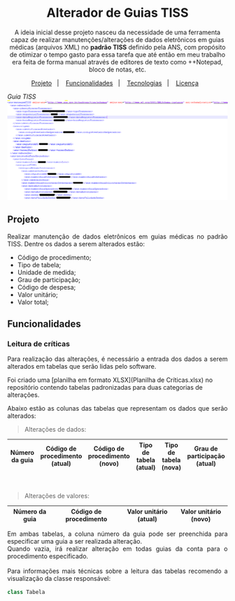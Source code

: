 <h1 align="center">Alterador de Guias TISS</h1>

<p align="center">A ideia inicial desse projeto nasceu da necessidade de uma ferramenta capaz de realizar manutenções/alterações de 
dados eletrônicos em guias médicas (arquivos XML) no <b>padrão TISS</b> definido pela ANS, com propósito 
de otimizar o tempo gasto para essa tarefa que até então em meu trabalho era feita de forma manual através de editores de texto como 
++Notepad, bloco de notas, etc.</p>

<p align="center">
    <a href="#-projeto">Projeto</a>&nbsp;&nbsp;&nbsp;|&nbsp;&nbsp;&nbsp;
    <a href="#-funcionalidades">Funcionalidades</a>&nbsp;&nbsp;&nbsp;|&nbsp;&nbsp;&nbsp;
    <a href="#-tecnologias">Tecnologias</a>&nbsp;&nbsp;&nbsp;|&nbsp;&nbsp;&nbsp;
    <a href="#-licença">Licença</a>&nbsp;&nbsp;&nbsp;
</p>

_Guia TISS_
<img src="guia_TISS.png">

## Projeto

<p align="justify">Realizar manutenção de dados eletrônicos em guias médicas no padrão TISS. Dentre os dados a serem
alterados estão: </p>

* Código de procedimento;
* Tipo de tabela;
* Unidade de medida;
* Grau de participação;
* Código de despesa;
* Valor unitário;
* Valor total;

## Funcionalidades

### Leitura de críticas

<p align="justify">Para realização das alterações, é necessário a entrada dos dados a serem alterados em tabelas
que serão lidas pelo software.</p>

Foi criado uma [planilha em formato XLSX](Planilha de Críticas.xlsx) no repositório contendo tabelas padronizadas 
para duas categorias de alterações.

<p align="justify">Abaixo estão as colunas das tabelas que representam os dados que serão alterados:</p>

> Alterações de dados:

| Número da guia | Código de procedimento (atual) | Código de procedimento (novo) | Tipo de tabela (atual) | Tipo de tabela (nova) | Grau de participação (atual) | Grau de participação (novo) | Código de despesa (atual) | Código de despesa (novo) | Unidade de Medida (atual) | Unidade de Medida (novo) |
|----------------|--------------------------------|-------------------------------|------------------------|-----------------------|------------------------------|-----------------------------|---------------------------|--------------------------|---------------------------|--------------------------|

<br>

> Alterações de valores:

| Número da guia | Código de procedimento | Valor unitário (atual) | Valor unitário (novo) |
|----------------|------------------------|------------------------|-----------------------|


<p align="justify">Em ambas tabelas, a coluna número da guia pode ser preenchida para especificar uma guia a ser realizada alteração.<br>
Quando vazia, irá realizar alteração em todas guias da conta para o procedimento especificado.<br><br>
Para informações mais técnicas sobre a leitura das tabelas recomendo a visualização da classe responsável: </p>

```Python
class Tabela
```

